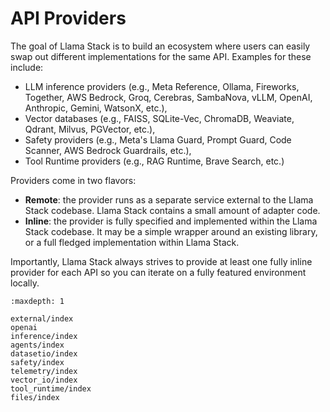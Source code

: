 # API Providers

The goal of Llama Stack is to build an ecosystem where users can easily swap out different implementations for the same API. Examples for these include:
- LLM inference providers (e.g., Meta Reference, Ollama, Fireworks, Together, AWS Bedrock, Groq, Cerebras, SambaNova, vLLM, OpenAI, Anthropic, Gemini, WatsonX, etc.),
- Vector databases (e.g., FAISS, SQLite-Vec, ChromaDB, Weaviate, Qdrant, Milvus, PGVector, etc.),
- Safety providers (e.g., Meta's Llama Guard, Prompt Guard, Code Scanner, AWS Bedrock Guardrails, etc.),
- Tool Runtime providers (e.g., RAG Runtime, Brave Search, etc.)

Providers come in two flavors:
- **Remote**: the provider runs as a separate service external to the Llama Stack codebase. Llama Stack contains a small amount of adapter code.
- **Inline**: the provider is fully specified and implemented within the Llama Stack codebase. It may be a simple wrapper around an existing library, or a full fledged implementation within Llama Stack.

Importantly, Llama Stack always strives to provide at least one fully inline provider for each API so you can iterate on a fully featured environment locally.

```{toctree}
:maxdepth: 1

external/index
openai
inference/index
agents/index
datasetio/index
safety/index
telemetry/index
vector_io/index
tool_runtime/index
files/index
```
